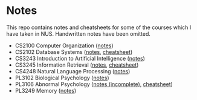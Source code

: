 # Notes
This repo contains notes and cheatsheets for some of the courses which I have taken in NUS. Handwritten notes have been omitted.

* CS2100 Computer Organization ([notes](cs2100/cs2100.pdf))
* CS2102 Database Systems ([notes](cs2102/cs2102.pdf), [cheatsheet](cs2102/cs2102-cheatsheet.pdf))
* CS3243 Introduction to Artificial Intelligence ([notes](cs3243/cs3243.pdf))
* CS3245 Information Retrieval ([notes](cs3245/cs3245.pdf), [cheatsheet](cs3245/cs3245-cheatsheet.pdf))
* CS4248 Natural Language Processing ([notes](cs4248/cs4248.pdf))
* PL3102 Biological Psychology ([notes](pl3102/))
* PL3106 Abnormal Psychology ([notes (incomplete)](pl3106/pl3106.pdf), [cheatsheet](pl3106/pl3106-cheatsheet.pdf))
* PL3249 Memory ([notes](pl3249/pl3249.pdf))
